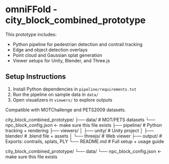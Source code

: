 # omniFFold - city_block_combined_prototype

This prototype includes:
- Python pipeline for pedestrian detection and contrail tracking
- Edge and object detection overlays
- Point cloud and Gaussian splat generation
- Viewer setups for Unity, Blender, and Three.js

## Setup Instructions
1. Install Python dependencies in `pipeline/requirements.txt`
2. Run the pipeline on sample data in `data/`
3. Open visualizers in `viewers/` to explore outputs

Compatible with MOTChallenge and PETS2009 datasets.

>
city_block_combined_prototype/
├── data/                  # MOT/PETS datasets
    └── npc_block_config.json   ← make sure this file exists
├── pipeline/              # Python tracking + rendering
├── viewers/
│   ├── unity/             # Unity project
│   ├── blender/           # .blend file + assets
│   └── threejs/           # Web viewer
├── output/                # Exports: contrails, splats, PLY
└── README.md              # Full setup + usage guide
>
city_block_combined_prototype/
└── data/
    └── npc_block_config.json   ← make sure this file exists
